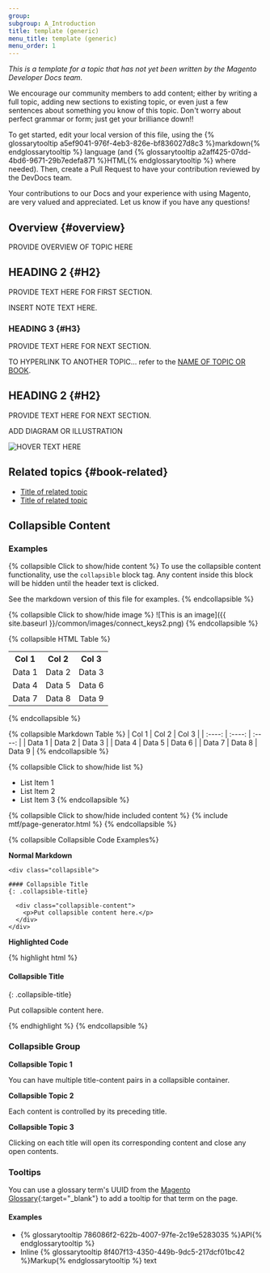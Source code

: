 ```yaml
---
group:
subgroup: A_Introduction
title: template (generic)
menu_title: template (generic)
menu_order: 1
---
```

*This is a template for a topic that has not yet been written by the Magento Developer Docs team.*

We encourage our community members to add content; either by writing a full topic, adding new sections to existing topic, or even just a few sentences about something you know of this topic. Don't worry about perfect grammar or form; just get your brilliance down!!

To get started, edit your local version of this file, using the {% glossarytooltip a5ef9041-976f-4eb3-826e-bf836027d8c3 %}markdown{% endglossarytooltip %} language (and {% glossarytooltip a2aff425-07dd-4bd6-9671-29b7edefa871 %}HTML{% endglossarytooltip %} where needed). Then, create a Pull Request to have your contribution reviewed by the DevDocs team.

Your contributions to our Docs and your experience with using Magento, are very valued and appreciated. Let us know if you have any questions!

## Overview   {#overview}

PROVIDE OVERVIEW OF TOPIC HERE

## HEADING 2   {#H2}

PROVIDE TEXT HERE FOR FIRST SECTION.

<div class="bs-callout bs-callout-info" id="info">

  <p>INSERT NOTE TEXT HERE</a>.</p>

</div>

### HEADING 3   {#H3}

PROVIDE TEXT HERE FOR NEXT SECTION.

TO HYPERLINK TO ANOTHER TOPIC... refer to the <a href="{{ page.baseurl }}/extension-dev-guide/bk-extension-dev-guide.html">NAME OF TOPIC OR BOOK</a>.

## HEADING 2   {#H2}

PROVIDE TEXT HERE FOR NEXT SECTION.

ADD DIAGRAM OR ILLUSTRATION <p><img src="{{ site.baseurl }}/common/images/NAME_OF_IMAGEjpg" alt="HOVER TEXT HERE"></p>

## Related topics   {#book-related}

* <a href="{{ page.baseurl }}/_____/_____.html">Title of related topic</a>
* <a href="{{ page.baseurl }}/_____/_____.html">Title of related topic</a>

## Collapsible Content

### Examples
{% collapsible Click to show/hide content %}
To use the collapsible content functionality, use the `collapsible` block tag. Any content inside this block will be hidden until the header text is clicked.

See the markdown version of this file for examples.
{% endcollapsible %}

{% collapsible Click to show/hide image %}
![This is an image]({{ site.baseurl }}/common/images/connect_keys2.png)
{% endcollapsible %}

{% collapsible HTML Table %}
<table>
  <tbody>
    <tr>
      <th>Col 1</th>
      <th>Col 2</th>
      <th>Col 3</th>
    </tr>
    <tr>
      <td>Data 1</td>
      <td>Data 2</td>
      <td>Data 3</td>
    </tr>
    <tr>
      <td>Data 4</td>
      <td>Data 5</td>
      <td>Data 6</td>
    </tr>
    <tr>
      <td>Data 7</td>
      <td>Data 8</td>
      <td>Data 9</td>
    </tr>
  </tbody>
</table>
{% endcollapsible %}

{% collapsible Markdown Table %}
| Col 1  | Col 2  | Col 3  |
| :----: | :----: | :----: |
| Data 1 | Data 2 | Data 3 |
| Data 4 | Data 5 | Data 6 |
| Data 7 | Data 8 | Data 9 |
{% endcollapsible %}

{% collapsible Click to show/hide list %}
* List Item 1
* List Item 2
* List Item 3
{% endcollapsible %}

{% collapsible Click to show/hide included content %}
{% include mtf/page-generator.html %}
{% endcollapsible %}

{% collapsible Collapsible Code Examples%}

**Normal Markdown**

~~~
<div class="collapsible">

#### Collapsible Title
{: .collapsible-title}

  <div class="collapsible-content">
    <p>Put collapsible content here.</p>
  </div>
</div>
~~~

**Highlighted Code**

{% highlight html %}
<div class="collapsible">

#### Collapsible Title
{: .collapsible-title}

  <div class="collapsible-content">
    <p>Put collapsible content here.</p>
  </div>
</div>
{% endhighlight %}
{% endcollapsible %}

### Collapsible Group

<div class="collapsible">
  <b class="collapsible-title">Collapsible Topic 1</b>
  <div class="collapsible-content">
    <p>You can have multiple title-content pairs in a collapsible container.</p>
  </div>
  <b class="collapsible-title">Collapsible Topic 2</b>
  <div class="collapsible-content">
    <p>Each content is controlled by its preceding title. </p>
  </div>
  <b class="collapsible-title">Collapsible Topic 3</b>
  <div class="collapsible-content">
    <p>Clicking on each title will open its corresponding content and close any open contents.</p>
  </div>
</div>

### Tooltips

You can use a glossary term's UUID from the [Magento Glossary](https://magento.github.io/glossary/){:target="_blank"} to add a tooltip for that term on the page.

#### Examples

* {% glossarytooltip 786086f2-622b-4007-97fe-2c19e5283035 %}API{% endglossarytooltip %}
* Inline {% glossarytooltip 8f407f13-4350-449b-9dc5-217dcf01bc42 %}Markup{% endglossarytooltip %} text
